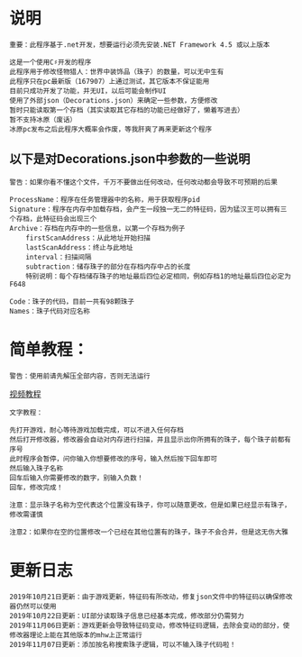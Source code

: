 # 说明
`重要：此程序基于.net开发，想要运行必须先安装.NET Framework 4.5 或以上版本`

    这是一个使用C♯开发的程序
    此程序用于修改怪物猎人：世界中装饰品（珠子）的数量，可以无中生有
    此程序只在pc最新版（167907）上通过测试，其它版本不保证能用
    目前只成功开发了功能，并无UI，以后可能会制作UI
    使用了外部json（Decorations.json）来确定一些参数，方便修改
    暂时只能读取第一个存档（其实读取其它存档的功能已经做好了，懒着写进去）
    暂不支持冰原（废话）
    冰原pc发布之后此程序大概率会作废，等我肝爽了再来更新这个程序

## 以下是对Decorations.json中参数的一些说明
`警告：如果你看不懂这个文件，千万不要做出任何改动，任何改动都会导致不可预期的后果`

    ProcessName：程序在任务管理器中的名称，用于获取程序pid
    Signature：程序在内存中加载存档，会产生一段独一无二的特征码，因为猛汉王可以拥有三个存档，此特征码会出现三个
    Archive：存档在内存中的一些信息，以第一个存档为例子
        firstScanAddress：从此地址开始扫描
        lastScanAddress：终止与此地址
        interval：扫描间隔
        subtraction：储存珠子的部分在存档内存中占的长度
        特别说明：每个存档储存珠子的地址最后四位必定相同，例如存档1的地址最后四位必定为F648

    Code：珠子的代码，目前一共有98颗珠子
    Names：珠子代码对应名称

# 简单教程：
`警告：使用前请先解压全部内容，否则无法运行`

[视频教程](https://www.bilibili.com/video/av70022048/ "转到哔哩哔哩")

    文字教程：

    先打开游戏，耐心等待游戏加载完成，可以不进入任何存档
    然后打开修改器，修改器会自动对内存进行扫描，并且显示出你所拥有的珠子，每个珠子前都有序号
    此时程序会暂停，问你输入你想要修改的序号，输入然后按下回车即可
    然后输入珠子名称
    回车后输入你需要修改的数字，别输入负数！
    回车，修改完成！

    注意：显示珠子名称为空代表这个位置没有珠子，你可以随意更改，但是如果已经显示有珠子，修改需谨慎

    注意2：如果你在空的位置修改一个已经在其他位置有的珠子，珠子不会合并，但是这无伤大雅

    
# 更新日志
    2019年10月21日更新：由于游戏更新，特征码有所改动，修复json文件中的特征码以确保修改器仍然可以使用
    2019年10月22日更新：UI部分读取珠子信息已经基本完成，修改部分仍需努力
    2019年11月06日更新：游戏更新会导致特征码变动，修改特征码逻辑，去除会变动的部分，使修改器理论上能在其他版本的mhw上正常运行
    2019年11月07日更新：添加按名称搜索珠子逻辑，可以不输入珠子代码啦！

